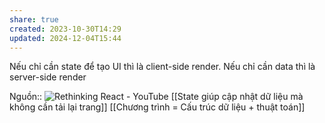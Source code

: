 ```yaml
---
share: true
created: 2023-10-30T14:29
updated: 2024-12-04T15:44
---
```

Nếu chỉ cần state để tạo UI thì là client-side render. Nếu chỉ cần data thì là server-side render

Nguồn:: ![Rethinking React - YouTube](https://youtu.be/KuhfT6-I3QU?si=dw2sM15R87Odni4C)
[[State giúp cập nhật dữ liệu mà không cần tải lại trang]]
[[Chương trình = Cấu trúc dữ liệu + thuật toán]]